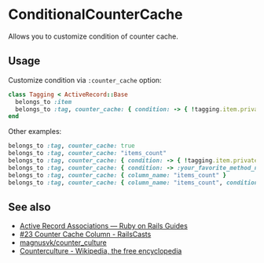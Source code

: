 # ConditionalCounterCache
Allows you to customize condition of counter cache.

## Usage
Customize condition via `:counter_cache` option:

```ruby
class Tagging < ActiveRecord::Base
  belongs_to :item
  belongs_to :tag, counter_cache: { condition: -> { !tagging.item.private? } }
end
```

Other examples:

```ruby
belongs_to :tag, counter_cache: true
belongs_to :tag, counter_cache: "items_count"
belongs_to :tag, counter_cache: { condition: -> { !tagging.item.private? } }
belongs_to :tag, counter_cache: { condition: -> :your_favorite_method_name }
belongs_to :tag, counter_cache: { column_name: "items_count" }
belongs_to :tag, counter_cache: { column_name: "items_count", condition: -> { !tagging.item.private? } }
```

## See also
* [Active Record Associations — Ruby on Rails Guides](http://guides.rubyonrails.org/association_basics.html)
* [#23 Counter Cache Column - RailsCasts](http://railscasts.com/episodes/23-counter-cache-column)
* [magnusvk/counter_culture](https://github.com/magnusvk/counter_culture)
* [Counterculture - Wikipedia, the free encyclopedia](http://en.wikipedia.org/wiki/Counterculture)
